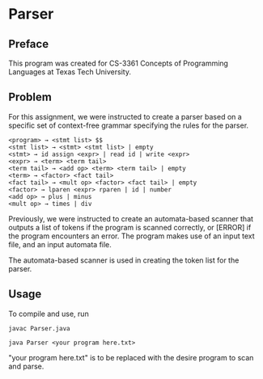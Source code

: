 # Parser
## Preface
This program was created for CS-3361 Concepts of Programming Languages at Texas Tech University.
## Problem
For this assignment, we were instructed to create a parser based on a specific set of context-free grammar specifying the rules for the parser.

    <program> → <stmt list> $$
    <stmt list> → <stmt> <stmt list> | empty
    <stmt> → id assign <expr> | read id | write <expr>
    <expr> → <term> <term tail>
    <term tail> → <add op> <term> <term tail> | empty
    <term> → <factor> <fact tail>
    <fact tail> → <mult op> <factor> <fact tail> | empty
    <factor> → lparen <expr> rparen | id | number
    <add op> → plus | minus
    <mult op> → times | div


Previously, we were instructed to create an automata-based scanner that outputs a list of tokens if the program is scanned correctly, or [ERROR] if the program encounters an error. The program makes use of an input text file, and an input automata file.

The automata-based scanner is used in creating the token list for the parser.

## Usage

To compile and use, run 

    javac Parser.java

    java Parser <your program here.txt>

"your program here.txt" is to be replaced with the desire program to scan and parse.